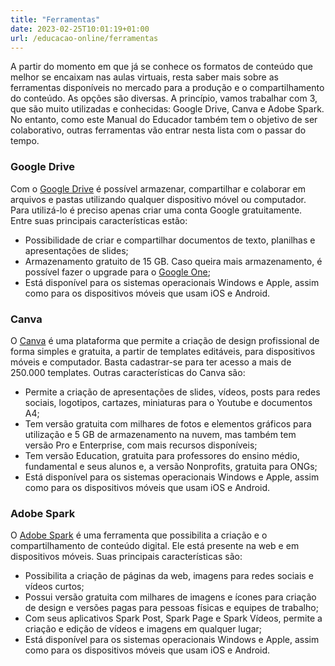 ```yaml
---
title: "Ferramentas"
date: 2023-02-25T10:01:19+01:00
url: /educacao-online/ferramentas
---
```


A partir do momento em que já se conhece os formatos de conteúdo que melhor se encaixam nas aulas virtuais, resta saber mais sobre as ferramentas disponíveis no mercado para a produção e o compartilhamento do conteúdo. As opções são diversas. A princípio, vamos trabalhar com 3, que são muito utilizadas e conhecidas: Google Drive, Canva e Adobe Spark. No entanto, como este Manual do Educador também tem o objetivo de ser colaborativo, outras ferramentas vão entrar nesta lista com o passar do tempo.

### Google Drive

Com o [Google Drive](https://www.google.com.br/drive/) é possível armazenar, compartilhar e colaborar em arquivos e pastas utilizando qualquer dispositivo móvel ou computador. Para utilizá-lo é preciso apenas criar uma conta Google gratuitamente. Entre suas principais características estão: 

* Possibilidade de criar e compartilhar documentos de texto, planilhas e apresentações de slides;
* Armazenamento gratuito de 15 GB. Caso queira mais armazenamento, é possível fazer o upgrade para o [Google One](https://one.google.com/storage);
* Está disponível para os sistemas operacionais Windows e Apple, assim como para os dispositivos móveis que usam iOS e Android.

### Canva

O [Canva](https://www.canva.com/pt_br/) é uma plataforma que permite a criação de design profissional de forma simples e gratuita, a partir de templates editáveis, para dispositivos móveis e computador. Basta cadastrar-se para ter acesso a mais de 250.000 templates. Outras características do Canva são:

* Permite a criação de apresentações de slides, vídeos, posts para redes sociais, logotipos, cartazes, miniaturas para o Youtube e documentos A4;
* Tem versão gratuita com milhares de fotos e elementos gráficos para utilização e 5 GB de armazenamento na nuvem, mas também tem versão Pro e Enterprise, com mais recursos disponíveis;
* Tem versão Education, gratuita para professores do ensino médio, fundamental e seus alunos e, a versão Nonprofits, gratuita para ONGs;
* Está disponível para os sistemas operacionais Windows e Apple, assim como para os dispositivos móveis que usam iOS e Android.

### Adobe Spark

O [Adobe Spark](https://spark.adobe.com/pt-BR/edu/) é uma ferramenta que possibilita a criação e o compartilhamento de conteúdo digital. Ele está presente na web e em dispositivos móveis. Suas principais características são:

* Possibilita a criação de páginas da web, imagens para redes sociais e vídeos curtos;
* Possui versão gratuita com milhares de imagens e ícones para criação de design e versões pagas para pessoas físicas e equipes de trabalho;
* Com seus aplicativos Spark Post, Spark Page e Spark Vídeos, permite a criação e edição de vídeos e imagens em qualquer lugar;
* Está disponível para os sistemas operacionais Windows e Apple, assim como para os dispositivos móveis que usam iOS e Android.